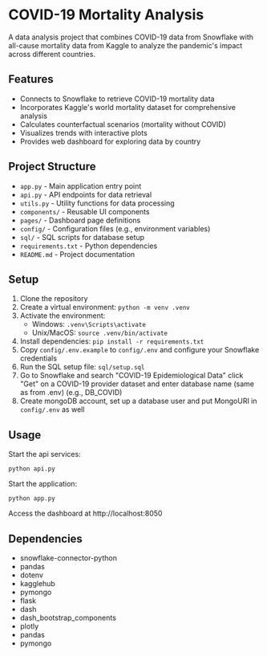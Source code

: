 # COVID-19 Mortality Analysis

A data analysis project that combines COVID-19 data from Snowflake with all-cause mortality data from Kaggle to analyze the pandemic's impact across different countries.

## Features

- Connects to Snowflake to retrieve COVID-19 mortality data
- Incorporates Kaggle's world mortality dataset for comprehensive analysis
- Calculates counterfactual scenarios (mortality without COVID)
- Visualizes trends with interactive plots
- Provides web dashboard for exploring data by country

## Project Structure

- `app.py` - Main application entry point
- `api.py` - API endpoints for data retrieval
- `utils.py` - Utility functions for data processing
- `components/` - Reusable UI components
- `pages/` - Dashboard page definitions
- `config/` - Configuration files (e.g., environment variables)
- `sql/` - SQL scripts for database setup
- `requirements.txt` - Python dependencies
- `README.md` - Project documentation

## Setup

1. Clone the repository
2. Create a virtual environment: `python -m venv .venv`
3. Activate the environment:
   - Windows: `.venv\Scripts\activate`
   - Unix/MacOS: `source .venv/bin/activate`
4. Install dependencies: `pip install -r requirements.txt`
5. Copy `config/.env.example` to `config/.env` and configure your Snowflake credentials
6. Run the SQL setup file: `sql/setup.sql`
7. Go to Snowflake and search "COVID-19 Epidemiological Data" click "Get" on a COVID-19 provider dataset and enter database name (same as from .env) (e.g., DB_COVID)
8. Create mongoDB account, set up a database user and put MongoURI in `config/.env` as well

## Usage
Start the api services:

```
python api.py
```
Start the application:

```
python app.py
```


Access the dashboard at http://localhost:8050

## Dependencies

* snowflake-connector-python
* pandas
* dotenv
* kagglehub
* pymongo
* flask
* dash
* dash_bootstrap_components
* plotly
* pandas
* pymongo